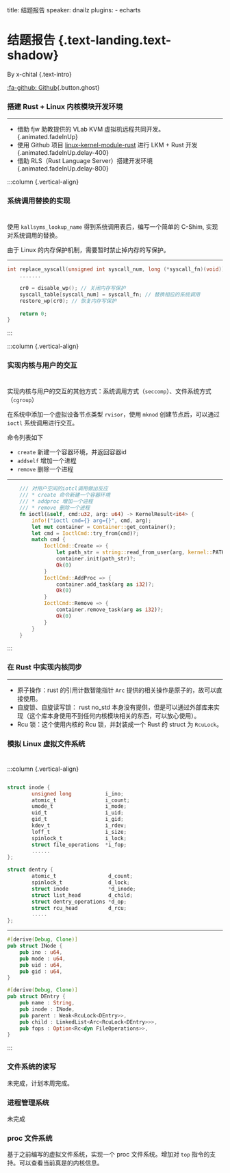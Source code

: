 title: 结题报告
speaker: dnailz
plugins:
    - echarts

<slide class="bg-black-blue aligncenter" image="https://source.unsplash.com/C1HhAQrbykQ/ .dark">

# 结题报告 {.text-landing.text-shadow}

By x-chital {.text-intro}

[:fa-github: Github](https://github.com/OSH-2020/x-chital){.button.ghost}


<slide :class="size-80">

### 搭建 Rust + Linux 内核模块开发环境
---

* 借助 fjw 助教提供的 VLab KVM 虚拟机远程共同开发。 {.animated.fadeInUp}
* 使用 Github 项目 [linux-kernel-module-rust](https://github.com/fishinabarrel/linux-kernel-module-rust) 进行 LKM + Rust 开发   {.animated.fadeInUp.delay-400}
* 借助 RLS（Rust Language Server）搭建开发环境 {.animated.fadeInUp.delay-800}

<slide :class="size-80">

:::column {.vertical-align}
### 系统调用替换的实现
# 
#
#
#

使用 `kallsyms_lookup_name` 得到系统调用表后，编写一个简单的 C-Shim, 实现对系统调用的替换。

由于 Linux 的内存保护机制，需要暂时禁止掉内存的写保护。

----

```c
int replace_syscall(unsigned int syscall_num, long (*syscall_fn)(void)) { 
    .......

    cr0 = disable_wp(); // 关闭内存写保护
    syscall_table[syscall_num] = syscall_fn; // 替换相应的系统调用
    restore_wp(cr0); // 恢复内存写保护
    
    return 0;
}
```
:::

<slide :class="size-80">

:::column {.vertical-align}
### 实现内核与用户的交互
# 
#
#
#

实现内核与用户的交互的其他方式：系统调用方式（`seccomp`）、文件系统方式（`cgroup`）

在系统中添加一个虚拟设备节点类型 `rvisor`，使用 `mknod` 创建节点后，可以通过 `ioctl` 系统调用进行交互。

命令列表如下

* `create` 新建一个容器环境，并返回容器id
* `addself` 增加一个进程
* `remove` 删除一个进程

----

```rust
    /// 对用户空间的iotcl调用做出反应
    /// * create 命令新建一个容器环境
    /// * addproc 增加一个进程
    /// * remove 删除一个进程
    fn ioctl(&self, cmd:u32, arg: u64) -> KernelResult<i64> {
        info!("ioctl cmd={} arg={}", cmd, arg);
        let mut container = Container::get_container();
        let cmd = IoctlCmd::try_from(cmd)?;
        match cmd {
            IoctlCmd::Create => {
                let path_str = string::read_from_user(arg, kernel::PATH_MAX)?;
                container.init(path_str)?;
                Ok(0)
            }
            IoctlCmd::AddProc => {
                container.add_task(arg as i32)?;
                Ok(0)
            }
            IoctlCmd::Remove => {
                container.remove_task(arg as i32)?;
                Ok(0)
            }
        }
    }
```
:::

<slide :class="size-80">

### 在 Rust 中实现内核同步
---

* 原子操作：rust 的引用计数智能指针 `Arc` 提供的相关操作是原子的，故可以直接使用。
* 自旋锁、自旋读写锁： rust no_std 本身没有提供，但是可以通过外部库来实现（这个库本身使用不到任何内核模块相关的东西，可以放心使用）。
* Rcu 锁：这个使用内核的 Rcu 锁，并封装成一个 Rust 的 struct 为 `RcuLock`。

<slide :class="size-80">

### 模拟 Linux 虚拟文件系统
# 
#
#
#
# 
#
#
#

:::column {.vertical-align}

```c

struct inode {         
        unsigned long           i_ino;
        atomic_t                i_count;
        umode_t                 i_mode;
        uid_t                   i_uid;
        gid_t                   i_gid;
        kdev_t                  i_rdev;
        loff_t                  i_size;
        spinlock_t              i_lock;
        struct file_operations  *i_fop;
        ......
};

struct dentry {
        atomic_t                 d_count;      
        spinlock_t               d_lock;       
        struct inode             *d_inode;     
        struct list_head         d_child;      
        struct dentry_operations *d_op;        
        struct rcu_head          d_rcu;        
        .....
};
```

----

```rust
#[derive(Debug, Clone)]
pub struct INode {
    pub ino : u64,
    pub mode : u64,
    pub uid : u64,
    pub gid : u64,
}

#[derive(Debug, Clone)]
pub struct DEntry {
    pub name : String,
    pub inode : INode,
    pub parent : Weak<RcuLock<DEntry>>,
    pub child : LinkedList<Arc<RcuLock<DEntry>>>,
    pub fops : Option<Rc<dyn FileOperations>>,
}
```
:::


<slide :class="size-80">

### 文件系统的读写

未完成，计划本周完成。

<slide :class="size-80">

### 进程管理系统

未完成

<slide :class="size-80">

### proc 文件系统

基于之前编写的虚拟文件系统，实现一个 proc 文件系统。增加对 `top` 指令的支持。可以查看当前真是的内核信息。
